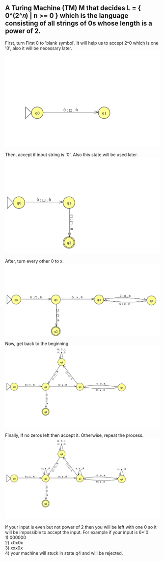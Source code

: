## A Turing Machine (TM) M that decides L = { 0^(2^𝑛) | n >= 0 } which is the language consisting of all strings of 0s whose length is a power of 2.

First, turn First 0 to 'blank symbol'. It will help us to accept 2^0 which is one '0', also it will be necessary later.
![answer](https://raw.githubusercontent.com/recepecem/TheoryOfComputation/main/PowerOfTwo/part1.png)

Then, accept if input string is '0'. Also this state will be used later.
![answer](https://raw.githubusercontent.com/recepecem/TheoryOfComputation/main/PowerOfTwo/part2.png)

After, turn every other 0 to x.
![answer](https://raw.githubusercontent.com/recepecem/TheoryOfComputation/main/PowerOfTwo/part3.png)

Now, get back to the beginning.
![answer](https://raw.githubusercontent.com/recepecem/TheoryOfComputation/main/PowerOfTwo/part4.png)

Finally, If no zeros left then accept it. Otherwise, repeat the process.
![answer](https://raw.githubusercontent.com/recepecem/TheoryOfComputation/main/PowerOfTwo/part5.png)

If your input is even but not power of 2 then you will be left with one 0 so it will be impossible to accept the input. For example if your input is 6*'0'<br>1) 000000<br>2) x0x0x<br>3) xxx0x<br>4) your machine will stuck in state q4 and will be rejected.

